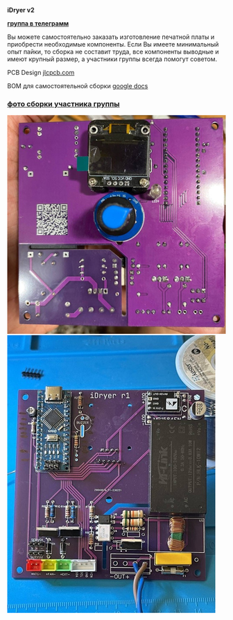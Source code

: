 **iDryer v2**



**[группа в телеграмм](https://t.me/iDryer)**

Вы можете самостоятельно заказать изготовление печатной платы и приобрести необходимые компоненты. Если Вы имеете минимальный опыт пайки, то сборка не составит труда, все компоненты выводные и имеют крупный размер, а участники группы всегда помогут советом.

PCB Design [jlcpcb.com](https://oshwlab.com/svet_team/idryer)

BOM для самостоятельной сборки [google docs](https://docs.google.com/spreadsheets/d/13WdUZXiJUIk1PS-rFiE8_W3LRcMZVskWiTUnrRRYlAE/edit?usp=sharing)

### [фото сборки участника группы](https://t.me/iDryer/3103)

![Разметка](https://github.com/pavluchenkor/iDryerProject/blob/main/iDryer%20v2/Hardware/PCB/img/photo_2023-09-15_15-45-55-web.jpeg)<br>
![Разметка](https://github.com/pavluchenkor/iDryerProject/blob/main/iDryer%20v2/Hardware/PCB/img/photo_2023-09-15_15-46-01-web.jpeg)<br>